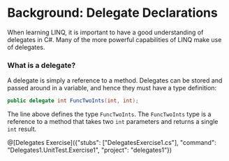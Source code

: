 # Background: Delegate Declarations

When learning LINQ, it is important to have a good understanding of delegates in C#. Many of the more powerful capabilities of LINQ make use of delegates.

### What is a delegate?
A delegate is simply a reference to a method. Delegates can be stored and passed around in a variable, and hence they must have a type definition:

```C#
public delegate int FuncTwoInts(int, int);
```

The line above defines the type `FuncTwoInts`. The `FuncTwoInts` type is a reference to a method that takes two `int` parameters and returns a single `int` result.

@[Delegates Exercise]({"stubs": ["DelegatesExercise1.cs"], "command": "Delegates1.UnitTest.Exercise1", "project": "delegates1"})
